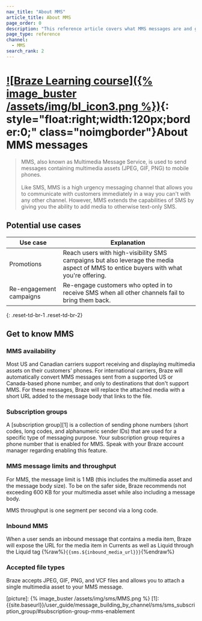 ```yaml
---
nav_title: "About MMS"
article_title: About MMS
page_order: 0
description: "This reference article covers what MMS messages are and general use cases for the MMS channel."
page_type: reference
channel:
  - MMS
search_rank: 2  
---
```


# [![Braze Learning course]({% image_buster /assets/img/bl_icon3.png %})](https://learning.braze.com/messaging-channels-sms){: style="float:right;width:120px;border:0;" class="noimgborder"}About MMS messages

> MMS, also known as Multimedia Message Service, is used to send messages containing multimedia assets (JPEG, GIF, PNG) to mobile phones.<br><br>Like SMS, MMS is a high urgency messaging channel that allows you to communicate with customers immediately in a way you can't with any other channel. However, MMS extends the capabilities of SMS by giving you the ability to add media to otherwise text-only SMS.

## Potential use cases

| Use case | Explanation |
| --- | --- |
| Promotions | Reach users with high-visibility SMS campaigns but also leverage the media aspect of MMS to entice buyers with what you're offering. | 
| Re-engagement campaigns | Re-engage customers who opted in to receive SMS when all other channels fail to bring them back. |
{: .reset-td-br-1 .reset-td-br-2}

## Get to know MMS

### MMS availability

Most US and Canadian carriers support receiving and displaying multimedia assets on their customers' phones. For international carriers, Braze will automatically convert MMS messages sent from a supported US or Canada-based phone number, and only to destinations that don't support MMS. For these messages, Braze will replace the attached media with a short URL added to the message body that links to the file.

### Subscription groups

A [subscription group][1] is a collection of sending phone numbers (short codes, long codes, and alphanumeric sender IDs) that are used for a specific type of messaging purpose. Your subscription group requires a phone number that is enabled for MMS. Speak with your Braze account manager regarding enabling this feature.

### MMS message limits and throughput

For MMS, the message limit is 1&nbsp;MB (this includes the multimedia asset and the message body size). To be on the safer side, Braze recommends not exceeding 600&nbsp;KB for your multimedia asset while also including a message body.

MMS throughput is one segment per second via a long code.

### Inbound MMS

When a user sends an inbound message that contains a media item, Braze will expose the URL for the media item in Currents as well as Liquid through the Liquid tag {%raw%}`{{sms.${inbound_media_url}}}`{%endraw%}

### Accepted file types

Braze accepts JPEG, GIF, PNG, and VCF files and allows you to attach a single multimedia asset to your MMS message.


[picture]: {% image_buster /assets/img/sms/MMS.png %}
[1]: {{site.baseurl}}/user_guide/message_building_by_channel/sms/sms_subscription_group/#subscription-group-mms-enablement
